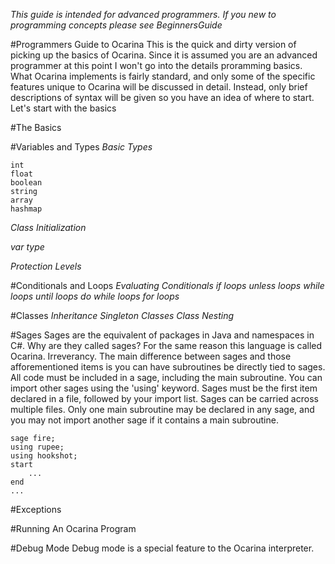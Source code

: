 *This guide is intended for advanced programmers. If you new to programming concepts please see BeginnersGuide*

#Programmers Guide to Ocarina
This is the quick and dirty version of picking up the basics of Ocarina. Since it is assumed you are an advanced programmer at this point I won't go into 
the details proramming basics. What Ocarina implements is fairly standard, and only some of the specific features unique to Ocarina will be discussed in detail. Instead,
only brief descriptions of syntax will be given so you have an idea of where to start. Let's start with the basics 

#The Basics

#Variables and Types
*Basic Types*

	int
	float
	boolean
	string
	array
	hashmap

*Class Initialization*

*var type*

*Protection Levels*

#Conditionals and Loops
*Evaluating Conditionals*
*if loops*
*unless loops*
*while loops*
*until loops*
*do while loops*
*for loops*

#Classes
*Inheritance*
*Singleton Classes*
*Class Nesting*

#Sages
Sages are the equivalent of packages in Java and namespaces in C#. Why are they called sages? For the same reason this language is called Ocarina. Irreverancy. The main 
difference between sages and those afforementioned items is you can have subroutines be directly tied to sages. All code must be included in a sage, including the main 
subroutine. You can import other sages using the 'using' keyword. Sages must be the first item declared in a file, followed by your import list. Sages can be carried across
multiple files. Only one main subroutine may be declared in any sage, and you may not import another sage if it contains a main subroutine.

	sage fire;
	using rupee;
	using hookshot;
	start
		...
	end
	...

#Exceptions

#Running An Ocarina Program

#Debug Mode
Debug mode is a special feature to the Ocarina interpreter.